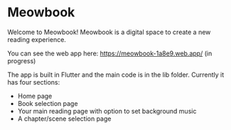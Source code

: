 # Meowbook

Welcome to Meowbook! Meowbook is a digital space to create a new reading experience. 

You can see the web app here: https://meowbook-1a8e9.web.app/ (in progress)

The app is built in Flutter and the main code is in the lib folder.
Currently it has four sections:
- Home page
- Book selection page
- Your main reading page with option to set background music
- A chapter/scene selection page 

